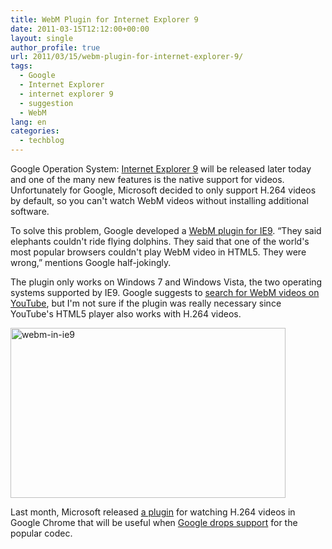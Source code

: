 ```yaml
---
title: WebM Plugin for Internet Explorer 9
date: 2011-03-15T12:12:00+00:00
layout: single
author_profile: true
url: 2011/03/15/webm-plugin-for-internet-explorer-9/
tags:
  - Google
  - Internet Explorer
  - internet explorer 9
  - suggestion
  - WebM
lang: en
categories: 
  - techblog
---
```

Google Operation System: [Internet Explorer 9](http://windows.microsoft.com/en-US/internet-explorer/products/ie-9/home) will be released later today and one of the many new features is the native support for videos. Unfortunately for Google, Microsoft decided to only support H.264 videos by default, so you can't watch WebM videos without installing additional software.

To solve this problem, Google developed a [WebM plugin for IE9](http://tools.google.com/dlpage/webmmf). “They said elephants couldn't ride flying dolphins. They said that one of the world's most popular browsers couldn't play WebM video in HTML5. They were wrong,” mentions Google half-jokingly.

The plugin only works on Windows 7 and Windows Vista, the two operating systems supported by IE9. Google suggests to [search for WebM videos on YouTube](http://www.webmproject.org/users/#playing_on_youtube), but I'm not sure if the plugin was really necessary since YouTube's HTML5 player also works with H.264 videos.

[<img title="webm-in-ie9" border="0" alt="webm-in-ie9" src="http://lh4.ggpht.com/_vaUVXcmC3OI/TX9Qti2GCoI/AAAAAAAADtY/1feOHlA62yw/webm-in-ie9_thumb%5B2%5D.jpg?imgmax=800" width="440" height="272" />](http://lh6.ggpht.com/_vaUVXcmC3OI/TX9Qq287wWI/AAAAAAAADtU/74CMgcGT2vk/s1600-h/webm-in-ie9%5B4%5D.jpg)

Last month, Microsoft released [a plugin](http://blogs.msdn.com/b/interoperability/archive/2011/02/01/greater-interoperability-for-windows-customers-with-html5-video.aspx) for watching H.264 videos in Google Chrome that will be useful when [Google drops support](http://blog.chromium.org/2011/01/html-video-codec-support-in-chrome.html) for the popular codec.